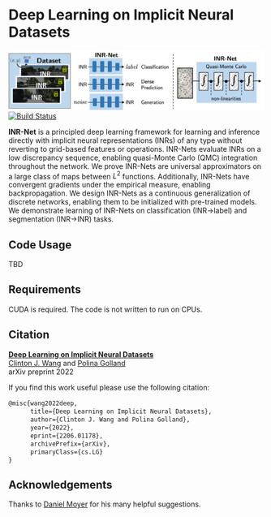 # Deep Learning on Implicit Neural Datasets

![INR-Nets learn directly from datasets of implicit neural representations](https://github.com/clintonjwang/inrnet/blob/main/teaser.png?raw=true)
[![Build Status](https://github.com/clintonjwang/inrnet/actions/workflows/python-app.yml/badge.svg)](https://github.com/clintonjwang/inrnet/actions/workflows/python-app.yml)

**INR-Net** is a principled deep learning framework for learning and inference directly with implicit neural representations (INRs) of any type without reverting to grid-based features or operations. INR-Nets evaluate INRs on a low discrepancy sequence, enabling quasi-Monte Carlo (QMC) integration throughout the network. We prove INR-Nets are universal approximators on a large class of maps between $L^2$ functions. Additionally, INR-Nets have convergent gradients under the empirical measure, enabling backpropagation. We design INR-Nets as a continuous generalization of discrete networks, enabling them to be initialized with pre-trained models. We demonstrate learning of INR-Nets on classification (INR&rarr;label) and segmentation (INR&rarr;INR) tasks.


## Code Usage

TBD

## Requirements

CUDA is required. The code is not written to run on CPUs.

## Citation

**[Deep Learning on Implicit Neural Datasets](https://arxiv.org/abs/2206.01178)**<br>
[Clinton J. Wang](https://clintonjwang.github.io/) and [Polina Golland](https://people.csail.mit.edu/polina/)<br>
arXiv preprint 2022

If you find this work useful please use the following citation:
```
@misc{wang2022deep,
      title={Deep Learning on Implicit Neural Datasets}, 
      author={Clinton J. Wang and Polina Golland},
      year={2022},
      eprint={2206.01178},
      archivePrefix={arXiv},
      primaryClass={cs.LG}
}
```

## Acknowledgements

Thanks to [Daniel Moyer](https://dcmoyer.github.io/) for his many helpful suggestions.
